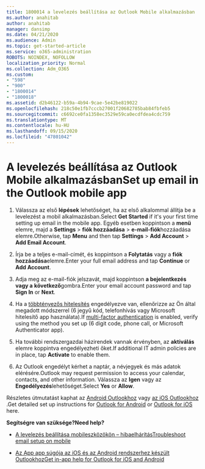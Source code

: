 ```yaml
---
title: 1800014 a levelezés beállítása az Outlook Mobile alkalmazásban
ms.author: anahitab
author: anahitab
manager: dansimp
ms.date: 04/21/2020
ms.audience: Admin
ms.topic: get-started-article
ms.service: o365-administration
ROBOTS: NOINDEX, NOFOLLOW
localization_priority: Normal
ms.collection: Adm_O365
ms.custom:
- "598"
- "900"
- "1800014"
- "1800018"
ms.assetid: d2b46122-b59a-4b94-9cae-5e42be819022
ms.openlocfilehash: 218c50e1fb7cccb27001f20682785bab84fbfeb5
ms.sourcegitcommit: c6692ce0fa1358ec3529e59ca0ecdfdea4cdc759
ms.translationtype: MT
ms.contentlocale: hu-HU
ms.lasthandoff: 09/15/2020
ms.locfileid: "47801042"
---
```

# <a name="set-up-email-in-the-outlook-mobile-app"></a><span data-ttu-id="a572a-102">A levelezés beállítása az Outlook Mobile alkalmazásban</span><span class="sxs-lookup"><span data-stu-id="a572a-102">Set up email in the Outlook mobile app</span></span>

1. <span data-ttu-id="a572a-103">Válassza az első **lépések** lehetőséget, ha az első alkalommal állítja be a levelezést a mobil alkalmazásban.</span><span class="sxs-lookup"><span data-stu-id="a572a-103">Select **Get Started** if it's your first time setting up email in the mobile app.</span></span> <span data-ttu-id="a572a-104">Egyéb esetben koppintson a **menü** elemre, majd a **Settings** \> **fiók hozzáadása** \> **e-mail-fiók**hozzáadása elemre.</span><span class="sxs-lookup"><span data-stu-id="a572a-104">Otherwise, tap **Menu** and then tap **Settings** \> **Add Account** \> **Add Email Account**.</span></span>

2. <span data-ttu-id="a572a-105">Írja be a teljes e-mail-címét, és koppintson a **Folytatás** vagy a **fiók hozzáadása**elemre.</span><span class="sxs-lookup"><span data-stu-id="a572a-105">Enter your full email address and tap **Continue** or **Add Account**.</span></span>

3. <span data-ttu-id="a572a-106">Adja meg az e-mail-fiók jelszavát, majd koppintson **a bejelentkezés vagy a** **következő**gombra.</span><span class="sxs-lookup"><span data-stu-id="a572a-106">Enter your email account password and tap **Sign In** or **Next**.</span></span>

4. <span data-ttu-id="a572a-107">Ha a [többtényezős hitelesítés](https://docs.microsoft.com/microsoft-365/admin/security-and-compliance/set-up-multi-factor-authentication) engedélyezve van, ellenőrizze az Ön által megadott módszerrel (6 jegyű kód, telefonhívás vagy Microsoft hitelesítő app használata).</span><span class="sxs-lookup"><span data-stu-id="a572a-107">If [multi-factor authentication](https://docs.microsoft.com/microsoft-365/admin/security-and-compliance/set-up-multi-factor-authentication) is enabled, verify using the method you set up (6 digit code, phone call, or Microsoft Authenticator app).</span></span>

5. <span data-ttu-id="a572a-108">Ha további rendszergazdai házirendek vannak érvényben, az **aktiválás** elemre koppintva engedélyezheti őket.</span><span class="sxs-lookup"><span data-stu-id="a572a-108">If additional IT admin policies are in place, tap **Activate** to enable them.</span></span>

6. <span data-ttu-id="a572a-109">Az Outlook engedélyt kérhet a naptár, a névjegyek és más adatok elérésére.</span><span class="sxs-lookup"><span data-stu-id="a572a-109">Outlook may request permission to access your calendar, contacts, and other information.</span></span> <span data-ttu-id="a572a-110">Válassza az **Igen** vagy az **Engedélyezés**lehetőséget.</span><span class="sxs-lookup"><span data-stu-id="a572a-110">Select **Yes** or **Allow**.</span></span>

<span data-ttu-id="a572a-111">Részletes útmutatást kaphat az [Android Outlookhoz](https://support.office.com/article/886db551-8dfa-4fd5-b835-f8e532091872.aspx) vagy [az iOS Outlookhoz](https://support.office.com/article/b2de2161-cc1d-49ef-9ef9-81acd1c8e234.aspx) .</span><span class="sxs-lookup"><span data-stu-id="a572a-111">Get detailed set up instructions for [Outlook for Android](https://support.office.com/article/886db551-8dfa-4fd5-b835-f8e532091872.aspx) or [Outlook for iOS](https://support.office.com/article/b2de2161-cc1d-49ef-9ef9-81acd1c8e234.aspx) here.</span></span>
  
 <span data-ttu-id="a572a-112">**Segítségre van szüksége?**</span><span class="sxs-lookup"><span data-stu-id="a572a-112">**Need help?**</span></span>
  
- [<span data-ttu-id="a572a-113">A levelezés beállítása mobileszközökön – hibaelhárítás</span><span class="sxs-lookup"><span data-stu-id="a572a-113">Troubleshoot email setup on mobile</span></span>](https://support.office.com/article/a264ef01-9c88-48fb-9285-7017e4f31f02.aspx)

- [<span data-ttu-id="a572a-114">Az App app súgója az iOS és az Android rendszerhez készült Outlookhoz</span><span class="sxs-lookup"><span data-stu-id="a572a-114">Get in-app help for Outlook for iOS and Android</span></span>](https://support.office.com/article/218a22d1-9fa5-4889-b689-de1c63493243.aspx#ID0EAABAAA=Contact_Support)
